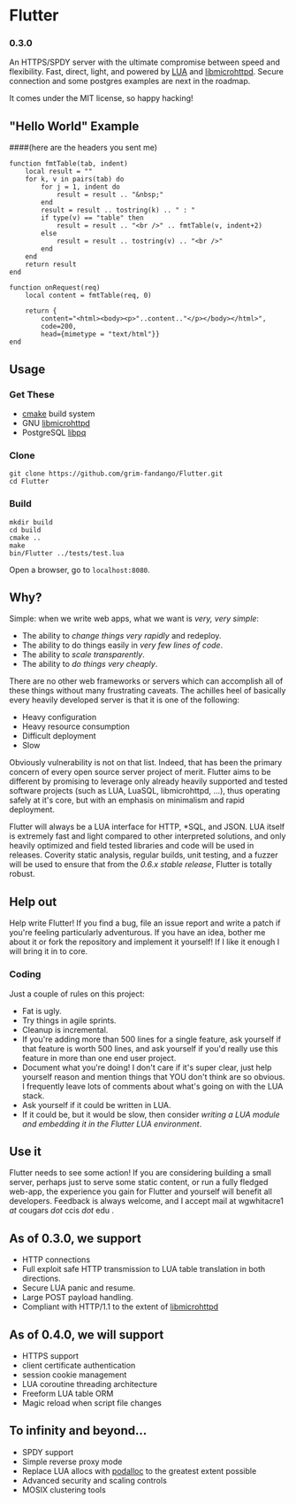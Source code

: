 # Flutter
### 0.3.0

An HTTPS/SPDY server with the ultimate compromise between speed and
flexibility. Fast, direct, light, and powered by [LUA](http://www.lua.org/) and
[libmicrohttpd](http://www.gnu.org/software/libmicrohttpd/). Secure connection
and some postgres examples are next in the roadmap.

It comes under the MIT license, so happy hacking!

## "Hello World" Example
####(here are the headers you sent me)

    function fmtTable(tab, indent)
        local result = ""
        for k, v in pairs(tab) do
            for j = 1, indent do
                result = result .. "&nbsp;"
            end
            result = result .. tostring(k) .. " : "
            if type(v) == "table" then
                result = result .. "<br />" .. fmtTable(v, indent+2)
            else
                result = result .. tostring(v) .. "<br />"
            end
        end
        return result
    end
    
    function onRequest(req)
        local content = fmtTable(req, 0)
    
        return {
            content="<html><body><p>"..content.."</p></body></html>",
            code=200,
            head={mimetype = "text/html"}}
    end

## Usage

### Get These

 - [cmake](http://www.cmake.org/) build system
 - GNU [libmicrohttpd](http://www.gnu.org/software/libmicrohttpd/)
 - PostgreSQL [libpq](http://www.postgresql.org/docs/9.4/static/libpq.html)

### Clone

    git clone https://github.com/grim-fandango/Flutter.git
    cd Flutter

### Build

    mkdir build
    cd build
    cmake ..
    make
    bin/Flutter ../tests/test.lua
    
Open a browser, go to `localhost:8080`.

## Why?
Simple: when we write web apps, what we want is _very, very simple_:

 - The ability to _change things very rapidly_ and redeploy.
 - The ability to do things easily in _very few lines of code_.
 - The ability to _scale transparently_.
 - The ability to _do things very cheaply_.

There are no other web frameworks or servers which can accomplish all of these things without many frustrating caveats. The achilles heel of basically every heavily developed server is that it is one of the following:

 - Heavy configuration
 - Heavy resource consumption
 - Difficult deployment
 - Slow

Obviously vulnerability is not on that list. Indeed, that has been the primary concern of every open source server project of merit. Flutter aims to be different by promising to leverage only already heavily supported and tested software projects (such as LUA, LuaSQL, libmicrohttpd, ...), thus operating safely at it's core, but with an emphasis on minimalism and rapid deployment.

Flutter will always be a LUA interface for HTTP, \*SQL, and JSON. LUA itself is extremely fast and light compared to other interpreted solutions, and only heavily optimized and field tested libraries and code will be used in releases. Coverity static analysis, regular builds, unit testing, and a fuzzer will be used to ensure that from the _0.6.x stable release_, Flutter is totally robust.

## Help out

Help write Flutter! If you find a bug, file an issue report and write a patch if you're feeling particularly adventurous. If you have an idea, bother me about it or fork the repository and implement it yourself! If I like it enough I will bring it in to core.

### Coding

Just a couple of rules on this project:

 - Fat is ugly.
 - Try things in agile sprints.
 - Cleanup is incremental.
 - If you're adding more than 500 lines for a single feature, ask yourself if that feature is worth 500 lines, and ask yourself if you'd really use this feature in more than one end user project.
 - Document what you're doing! I don't care if it's super clear, just help yourself reason and mention things that YOU don't think are so obvious. I frequently leave lots of comments about what's going on with the LUA stack.
 - Ask yourself if it could be written in LUA.
 - If it could be, but it would be slow, then consider _writing a LUA module and embedding it in the Flutter LUA environment_.

## Use it

Flutter needs to see some action! If you are considering building a small server, perhaps just to serve some static content, or run a fully fledged web-app, the experience you gain for Flutter and yourself will benefit all developers. Feedback is always welcome, and I accept mail at wgwhitacre1 _at_ cougars _dot_ ccis _dot_ edu .

## As of 0.3.0, we support

 - HTTP connections
 - Full exploit safe HTTP transmission to LUA table translation in both directions.
 - Secure LUA panic and resume.
 - Large POST payload handling.
 - Compliant with HTTP/1.1 to the extent of [libmicrohttpd](http://www.gnu.org/software/libmicrohttpd/)

## As of 0.4.0, we will support

 - HTTPS support
 - client certificate authentication
 - session cookie management
 - LUA coroutine threading architecture
 - Freeform LUA table ORM
 - Magic reload when script file changes

## To infinity and beyond...

 - SPDY support
 - Simple reverse proxy mode
 - Replace LUA allocs with [podalloc](https://github.com/grim-fandango/podalloc) to the greatest extent possible
 - Advanced security and scaling controls
 - MOSIX clustering tools
